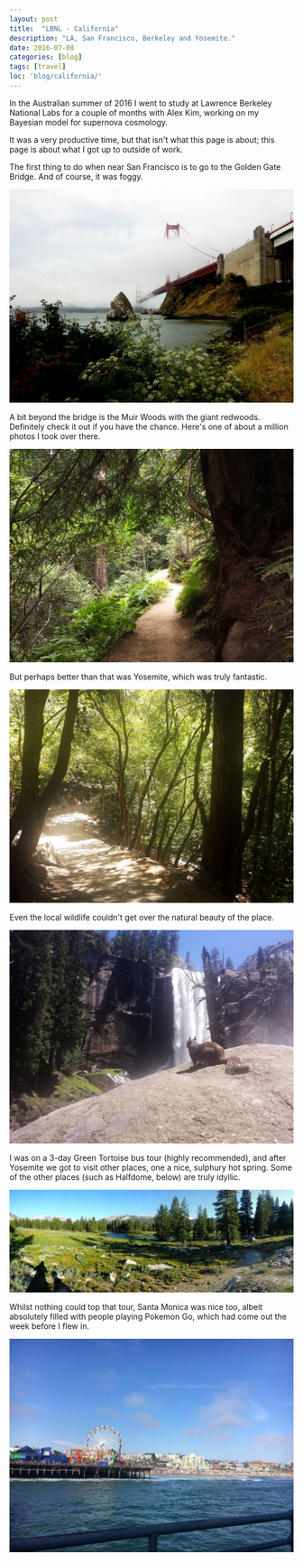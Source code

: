 ```yaml
---
layout: post
title:  "LBNL - California"
description: "LA, San Francisco, Berkeley and Yosemite."
date: 2016-07-08
categories: [blog]
tags: [travel]
loc: 'blog/california/'
---
```


In the Australian summer of 2016 I went to study at
Lawrence Berkeley National Labs for a couple of months with Alex
Kim, working on my Bayesian model for supernova cosmology.

It was a very productive time, but that isn't what this page is about;
this page is about what I got up to outside of work.

The first thing to do when near San Francisco is to go to 
the Golden Gate Bridge. And of course, it was foggy.

![](bridge.jpg)

A bit beyond the bridge is the Muir Woods with the giant redwoods.
Definitely check it out if you have the chance. Here's one of about a
million photos I took over there.

![](muir.jpg)

But perhaps better than that was Yosemite, which was
truly fantastic.

![](cover.jpg)

Even the local wildlife couldn't get over the natural beauty
of the place.

![](squirrel.jpg)

I was on a 3-day Green Tortoise bus tour (highly recommended), and
after Yosemite we got to visit other places, one a nice, sulphury hot 
spring. Some of the other places (such as Halfdome, below) are truly 
idyllic.

![](field.jpg?class="img-poster")

Whilst nothing could top that tour, Santa Monica was nice too,
albeit absolutely filled with people playing Pokemon Go, which had
come out the week before I flew in.

![](santamonica.jpg)

